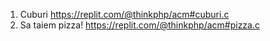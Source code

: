 1. Cuburi https://replit.com/@thinkphp/acm#cuburi.c
2. Sa taiem pizza! https://replit.com/@thinkphp/acm#pizza.c
